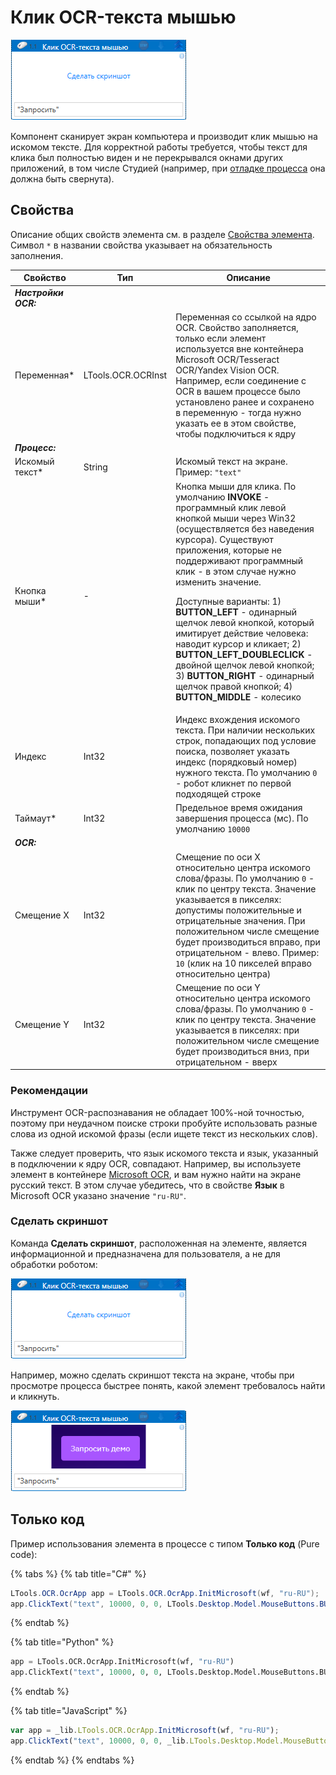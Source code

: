 # Клик OCR-текста мышью

![](<../../../.gitbook/assets/ocr-text-screenshot2.png>)

Компонент сканирует экран компьютера и производит клик мышью на искомом тексте. Для корректной работы требуется, чтобы текст для клика был полностью виден и не перекрывался окнами других приложений, в том числе Студией (например, при [отладке процесса](https://docs.primo-rpa.ru/primo-rpa/primo-studio/process/debug) она должна быть свернута). 

## Свойства
Описание общих свойств элемента см. в разделе [Свойства элемента](https://docs.primo-rpa.ru/primo-rpa/primo-studio/process/elements#svoistva-elementa).\
Символ `*` в названии свойства указывает на обязательность заполнения.

| Свойство        | Тип                | Описание                                           |
| --------------- | ------------------ | -------------------------------------------------- |
| ***Настройки OCR:*** | | |
| Переменная\*    | LTools.OCR.OCRInst | Переменная со ссылкой на ядро OCR. Свойство заполняется, только если элемент используется вне контейнера Microsoft OCR/Tesseract OCR/Yandex Vision OCR. Например, если соединение с OCR в вашем процессе было установлено ранее и сохранено в переменную - тогда нужно указать ее в этом свойстве, чтобы подключиться к ядру |
| ***Процесс:*** | | |
| Искомый текст\* | String             | Искомый текст на экране. Пример: `"text"`                    |
| Кнопка мыши\*   | -                  | Кнопка мыши для клика. По умолчанию **INVOKE** - программный клик левой кнопкой мыши через Win32 (осуществляется без наведения курсора). Cуществуют приложения, которые не поддерживают программный клик - в этом случае нужно изменить значение. <p>Доступные варианты: 1) **BUTTON_LEFT** - одинарный щелчок левой кнопкой, который имитирует действие человека: наводит курсор и кликает; 2) **BUTTON_LEFT_DOUBLECLICK** - двойной щелчок левой кнопкой; 3) **BUTTON_RIGHT** - одинарный щелчок правой кнопкой; 4) **BUTTON_MIDDLE** - колесико</p> |
| Индекс          | Int32              | Индекс вхождения искомого текста. При наличии нескольких строк, попадающих под условие поиска, позволяет указать индекс (порядковый номер) нужного текста. По умолчанию `0` - робот кликнет по первой подходящей строке |
| Таймаут\*       | Int32              | Предельное время ожидания завершения процесса (мс). По умолчанию `10000` |
| ***OCR:*** | | |
| Смещение X      | Int32              | Смещение по оси X относительно центра искомого слова/фразы. По умолчанию `0` - клик по центру текста. Значение указывается в пикселях: допустимы положительные и отрицательные значения. При положительном числе смещение будет производиться вправо, при отрицательном - влево. Пример: `10` (клик на 10 пикселей вправо относительно центра) |
| Смещение Y      | Int32              | Смещение по оси Y относительно центра искомого слова/фразы. По умолчанию `0` - клик по центру текста. Значение указывается в пикселях: при положительном числе смещение будет производиться вниз, при отрицательном - вверх |

### Рекомендации

Инструмент OCR-распознавания не обладает 100%-ной точностью, поэтому при неудачном поиске строки пробуйте использовать разные слова из одной искомой фразы (если ищете текст из нескольких слов). 

Также следует проверить, что язык искомого текста и язык, указанный в подключении к ядру OCR, совпадают. Например, вы используете элемент в контейнере [Microsoft OCR](https://docs.primo-rpa.ru/primo-rpa/g_elements/el_basic/els_ocr/el_ocr_microsoft), и вам нужно найти на экране русский текст. В этом случае убедитесь, что в свойстве **Язык** в Microsoft OCR указано значение `"ru-RU"`.

### Сделать скриншот

Команда **Сделать скриншот**, расположенная на элементе, является информационной и предназначена для пользователя, а не для обработки роботом: 

![](<../../../.gitbook/assets/ocr-text-screenshot2.png>)

Например, можно сделать скриншот текста на экране, чтобы при просмотре процесса быстрее понять, какой элемент требовалось найти и кликнуть. 

![](<../../../.gitbook/assets/ocr-text-screenshot1.png>)


## Только код
Пример использования элемента в процессе с типом **Только код** (Pure code):

{% tabs %}
{% tab title="C#" %}
```csharp
LTools.OCR.OcrApp app = LTools.OCR.OcrApp.InitMicrosoft(wf, "ru-RU");
app.ClickText("text", 10000, 0, 0, LTools.Desktop.Model.MouseButtons.BUTTON_LEFT);
```
{% endtab %}

{% tab title="Python" %}
```python
app = LTools.OCR.OcrApp.InitMicrosoft(wf, "ru-RU")
app.ClickText("text", 10000, 0, 0, LTools.Desktop.Model.MouseButtons.BUTTON_LEFT)
```
{% endtab %}

{% tab title="JavaScript" %}
```javascript
var app = _lib.LTools.OCR.OcrApp.InitMicrosoft(wf, "ru-RU");
app.ClickText("text", 10000, 0, 0, _lib.LTools.Desktop.Model.MouseButtons.BUTTON_LEFT);
```
{% endtab %}
{% endtabs %}

